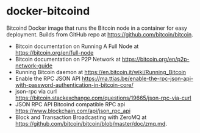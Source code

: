 # docker-bitcoind
Bitcoind Docker image that runs the Bitcoin node in a container for easy deployment. Builds from GitHub repo at https://github.com/bitcoin/bitcoin.
 * Bitcoin documentation on Running A Full Node at https://bitcoin.org/en/full-node
 * Bitcoin documentation on P2P Network at https://bitcoin.org/en/p2p-network-guide
 * Running Bitcoin daemon at https://en.bitcoin.it/wiki/Running_Bitcoin
 * Enable the RPC JSON API https://ma.ttias.be/enable-the-rpc-json-api-with-password-authentication-in-bitcoin-core/
 * json-rpc via curl https://bitcoin.stackexchange.com/questions/19665/json-rpc-via-curl
 * JSON RPC API Bitcoind compatible RPC api https://www.blockchain.com/api/json_rpc_api
 * Block and Transaction Broadcasting with ZeroMQ at https://github.com/bitcoin/bitcoin/blob/master/doc/zmq.md.
